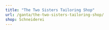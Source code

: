```yaml
---
title: "The Two Sisters Tailoring Shop"
url: /ganta/the-two-sisters-tailoring-shop/
shop: Schneiderei
---
```

